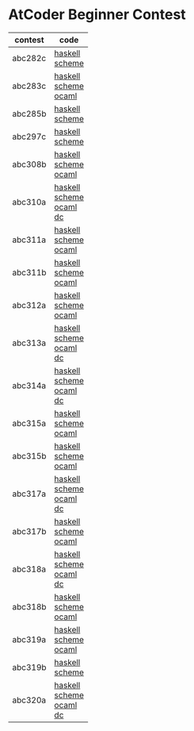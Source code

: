 # AtCoder Beginner Contest

|contest|code|
|-------|----|
|abc282c|[haskell](/abc282c/abc282c.hs)<br>[scheme](/abc282c/abc282c.scm)|
|abc283c|[haskell](/abc283c/abc283c.hs)<br>[scheme](/abc283c/abc283c.scm)<br>[ocaml](/abc283c/abc283c.ml)|
|abc285b|[haskell](/abc285b/abc285b.hs)<br>[scheme](/abc285b/abc285b.scm)|
|abc297c|[haskell](/abc297c/abc297c.hs)<br>[scheme](/abc297c/abc297c.scm)|
|abc308b|[haskell](/abc308b/abc308b.hs)<br>[scheme](/abc308b/abc308b.scm)<br>[ocaml](/abc308b/abc308b.ml)|
|abc310a|[haskell](/abc310a/abc310a.hs)<br>[scheme](/abc310a/abc310a.scm)<br>[ocaml](/abc310a/abc310a.ml)<br>[dc](/abc310a/abc310a.dc)|
|abc311a|[haskell](/abc311a/abc311a.hs)<br>[scheme](/abc311a/abc311a.scm)<br>[ocaml](/abc311a/abc311a.ml)|
|abc311b|[haskell](/abc311b/abc311b.hs)<br>[scheme](/abc311b/abc311b.scm)<br>[ocaml](/abc311b/abc311b.ml)|
|abc312a|[haskell](/abc312a/abc312a.hs)<br>[scheme](/abc312a/abc312a.scm)<br>[ocaml](/abc312a/abc312a.ml)|
|abc313a|[haskell](/abc313a/abc313a.hs)<br>[scheme](/abc313a/abc313a.scm)<br>[ocaml](/abc313a/abc313a.ml)<br>[dc](/abc313a/abc313a.dc)|
|abc314a|[haskell](/abc314a/abc314a.hs)<br>[scheme](/abc314a/abc314a.scm)<br>[ocaml](/abc314a/abc314a.ml)<br>[dc](/abc314a/abc314a.dc)|
|abc315a|[haskell](/abc315a/abc315a.hs)<br>[scheme](/abc315a/abc315a.scm)<br>[ocaml](/abc315a/abc315a.ml)|
|abc315b|[haskell](/abc315b/abc315b.hs)<br>[scheme](/abc315b/abc315b.scm)<br>[ocaml](/abc315b/abc315b.ml)|
|abc317a|[haskell](/abc317a/abc317a.hs)<br>[scheme](/abc317a/abc317a.scm)<br>[ocaml](/abc317a/abc317a.ml)<br>[dc](/abc317a/abc317a.dc)|
|abc317b|[haskell](/abc317b/abc317b.hs)<br>[scheme](/abc317b/abc317b.scm)<br>[ocaml](/abc317b/abc317b.ml)|
|abc318a|[haskell](/abc318a/abc318a.hs)<br>[scheme](/abc318a/abc318a.scm)<br>[ocaml](/abc318a/abc318a.ml)<br>[dc](/abc318a/abc318a.dc)|
|abc318b|[haskell](/abc318b/abc318b.hs)<br>[scheme](/abc318b/abc318b.scm)<br>[ocaml](/abc318b/abc318b.ml)|
|abc319a|[haskell](/abc319a/abc319a.hs)<br>[scheme](/abc319a/abc319a.scm)<br>[ocaml](/abc319a/abc319a.ml)|
|abc319b|[haskell](/abc319b/abc319b.hs)<br>[scheme](/abc319b/abc319b.scm)|
|abc320a|[haskell](/abc320a/abc320a.hs)<br>[scheme](/abc320a/abc320a.scm)<br>[ocaml](/abc320a/abc320a.ml)<br>[dc](/abc320a/abc320a.dc)|
